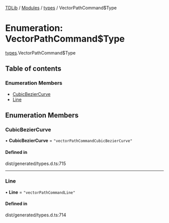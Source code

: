 [TDLib](../README.md) / [Modules](../modules.md) / [types](../modules/types.md) / VectorPathCommand$Type

# Enumeration: VectorPathCommand$Type

[types](../modules/types.md).VectorPathCommand$Type

## Table of contents

### Enumeration Members

- [CubicBezierCurve](types.VectorPathCommand_Type.md#cubicbeziercurve)
- [Line](types.VectorPathCommand_Type.md#line)

## Enumeration Members

### CubicBezierCurve

• **CubicBezierCurve** = ``"vectorPathCommandCubicBezierCurve"``

#### Defined in

dist/generated/types.d.ts:715

___

### Line

• **Line** = ``"vectorPathCommandLine"``

#### Defined in

dist/generated/types.d.ts:714
